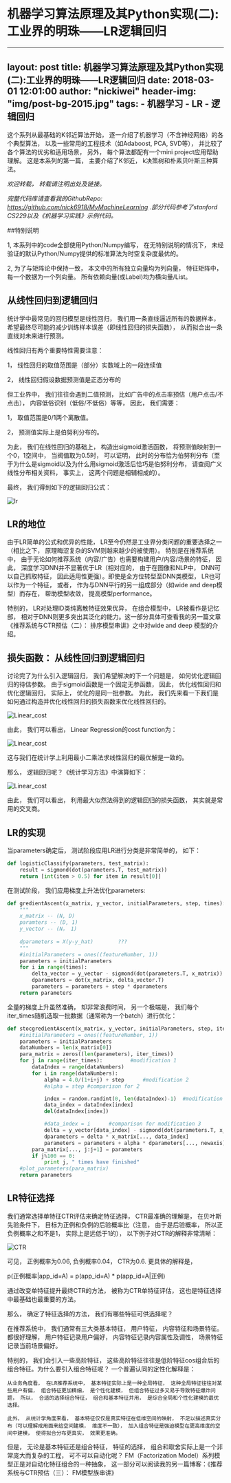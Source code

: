 # 机器学习算法原理及其Python实现(二):工业界的明珠——LR逻辑回归

---
layout:     post
title: 机器学习算法原理及其Python实现(二):工业界的明珠——LR逻辑回归
date:       2018-03-01 12:01:00
author:     "nickiwei"
header-img: "img/post-bg-2015.jpg"
tags:
    - 机器学习
    - LR
    - 逻辑回归
---


这个系列从最基础的K邻近算法开始， 逐一介绍了机器学习（不含神经网络）的各个典型算法， 以及一些常用的工程技术（如Adaboost, PCA, SVD等）， 并比较了各个算法的优劣和适用场景， 另外， 每个算法都配有一个mini project应用帮助理解。 这是本系列的第一篇， 主要介绍了K邻近， k决策树和朴素贝叶斯三种算法。

*欢迎转载， 转载请注明出处及链接。*

*完整代码库请查看我的GithubRepo: <https://github.com/nick6918/MyMachineLearning> .部分代码参考了stanford CS229以及《机器学习实践》示例代码。*

##特别说明

1, 本系列中的code全部使用Python/Numpy编写， 在无特别说明的情况下， 未经验证的默认Python/Numpy提供的标准算法为时空复杂度最优的。

2, 为了与矩阵论中保持一致， 本文中的所有独立向量均为列向量， 特征矩阵中， 每一个数据为一个列向量。 所有依赖向量(或Label)均为横向量/List。

## 从线性回归到逻辑回归

统计学中最常见的回归模型是线性回归， 我们用一条直线逼近所有的数据样本， 希望最终尽可能的减少训练样本误差（即线性回归的损失函数）， 从而拟合出一条直线对未来进行预测。

线性回归有两个重要特性需要注意：

1， 线性回归的取值范围是（部分）实数域上的一段连续值

2， 线性回归假设数据预测值是正态分布的

但工业界中， 我们往往会遇到二值预测， 比如广告中的点击率预估（用户点击/不点击）， 内容低俗识别（低俗/不低俗）等等， 因此， 我们需要：

1， 取值范围是0/1两个离散值。

2， 预测值实际上是伯努利分布的。

为此， 我们在线性回归的基础上， 构造出sigmoid激活函数， 将预测值映射到一个0，1空间中， 当阀值取为0.5时， 可以证明， 此时的分布恰为伯努利分布（至于为什么是sigmoid以及为什么用sigmoid激活后恰巧是伯努利分布， 请查阅广义线性分布相关资料， 事实上， 这两个问题是相辅相成的）。

最终， 我们得到如下的逻辑回归公式：

![lr](/img/LR01.jpg)

## LR的地位

由于LR简单的公式和优异的性能， LR至今仍然是工业界分类问题的重要选择之一（相比之下， 原理晦涩复杂的SVM则越来越少的被使用）。 特别是在推荐系统中， 由于无论如何推荐系统（内容/广告）也需要构建用户/内容/场景的特征， 因此， 深度学习DNN并不显著优于LR（相对应的， 由于在图像和NLP中， DNN可以自己抓取特征， 因此适用性更强）。即使是全方位转型至DNN类模型， LR也可以作为一个特征， 或者， 作为与DNN平行的另一组成部分（如wide and deep模型）而存在， 帮助模型收敛， 提高模型performance。

特别的， LR对处理ID类纯离散特征效果优异， 在组合模型中， LR被看作是记忆部， 相对于DNN则更多突出其泛化的能力。这一部分具体可查看我的另一篇文章《推荐系统与CTR预估（二）： 排序模型串讲》之中对wide and deep 模型的介绍。

## 损失函数： 从线性回归到逻辑回归

讨论完了为什么引入逻辑回归， 我们希望解决的下一个问题是， 如何优化逻辑回归的待估参数。 由于sigmoid函数是一个固定无参函数， 因此， 优化线性回归和优化逻辑回归， 实际上， 优化的是同一批参数。 为此， 我们先来看一下我们是如何通过构造并优化线性回归的损失函数来优化线性回归的。

![Linear_cost](/img/LR02.jpg)
 
由此， 我们可以看出， Linear Regression的cost function为：

![Linear_cost](/img/LR03.jpg)

这与我们在统计学上利用最小二乘法求线性回归的最优解是一致的。

那么， 逻辑回归呢？《统计学习方法》中演算如下：

![Linear_cost](/img/LR04.jpg)

由此， 我们可以看出， 利用最大似然法得到的逻辑回归的损失函数， 其实就是常用的交叉商。

## LR的实现

当parameters确定后， 测试阶段应用LR进行分类是非常简单的， 如下：

```python
def logisticClassify(parameters, test_matrix):
	result = sigmond(dot(parameters.T, test_matrix))
	return [int(item > 0.5) for item in result[0]]
```

在测试阶段， 我们应用梯度上升法优化parameters:

```python
def gredientAscent(x_matrix, y_vector, initialParameters, step, times):
	"""
	x_matrix -- (N, D)
	paramters -- (D, 1)
	y_vector -- (N， 1)
	
	dparameters = X(y-y_hat)		???
	"""
	#initialParameters = ones((featureNumber, 1))
	parameters = initialParameters
	for i in range(times):
		delta_vector = y_vector - sigmond(dot(parameters.T, x_matrix))
		dparameters = dot(x_matrix, delta_vector.T)
		parameters = parameters + step * dparameters
	return parameters
```

全量的梯度上升虽然准确， 却非常浪费时间， 另一个极端是， 我们每个iter_times随机选取一批数据（通常称为一个batch）进行优化：

```python
def stocgredientAscent(x_matrix, y_vector, initialParameters, step, iter_times):
	#initialParameters = ones((featureNumber, 1))
	parameters = initialParameters
	dataNumbers = len(x_matrix[0])
	para_matrix = zeros((len(parameters), iter_times))
	for j in range(iter_times):			#modification 1
		dataIndex = range(dataNumbers)
		for i in range(dataNumbers):
			alpha = 4.0/(1+i+j) + step		#modification 2
			#alpha = step #comparison for 2

			index = random.randint(0, len(dataIndex)-1)  #modification 3
			data_index = dataIndex[index]
			del(dataIndex[index])

			#data_index = i      #comparison for modification 3
			delta = y_vector[data_index] - sigmond(dot(parameters.T, x_matrix[..., data_index]))
			dparameters = delta * x_matrix[..., data_index]
			parameters = parameters + alpha * dparameters[..., newaxis]
		para_matrix[..., j:j+1] = parameters
		if j%100 == 0:
			print j, " times have finished"
	#plot_parameters(para_matrix)
	return parameters
```

## LR特征选择

我们通常选择单特征CTR评估来确定特征选择， CTR最准确的理解是， 在贝叶斯先验条件下， 目标为正例和负例的后验概率比（注意， 由于是后验概率， 所以正负例概率之和不是1， 实际上是远低于1的）， 以下例子对CTR的解释非常清晰：

![CTR](/img/LR05.jpg)

可见， 正例概率为0.06, 负例概率0.04， CTR为0.6. 更具体的解释是， 

p(正例概率|app_id=A) = p(app_id=A) * p(app_id=A|正例)

通过改变单特征提升最终CTR的方法， 被称为CTR单特征评估， 这也是特征选择中最基础也最重要的方法。

那么， 确定了特征选择的方法， 我们有哪些特征可供选择呢？

在推荐系统中， 我们通常有三大类基本特征， 用户特征， 内容特征和场景特征。 都很好理解， 用户特征记录用户偏好， 内容特征记录内容属性及调性， 场景特征记录当前场景偏好。

特别的， 我们会引入一些高阶特征， 这些高阶特征往往是低阶特征cos组合后的组合特征。为什么要引入组合特征呢？ 一个普遍认同的定性化解释是：

	从业务角度看， 在LR推荐系统中， 基本特征实际上是一种全局特征， 这种全局特征往往对某些用户有偏， 组合特征更加精细， 是个性化建模， 但组合特征过多又易于导致特征爆炸问题， 所以， 合适的选择组合特征， 组合和基本特征并用， 是综合全局和个性化建模的最优选择。
	
	此外， 从统计学角度来看， 基本特征仅仅是真实特征在低维空间的映射， 不足以描述真实分布（可以理解成用面来给空间建模， 维度不一致）， 加入组合特征是强迫模型在更高维度的空间中建模， 使得拟合分布更真实， 效果更准确。
	

但是， 无论是基本特征还是组合特征， 特征的选择， 组合和取舍实际上是一个非常庞大而复杂的工程， 可不可以自动化呢？ FM（Factorization Model）系列模型正是对自动化特征组合的一种抽象， 这一部分可以阅读我的另一篇博客：《推荐系统与CTR预估（三）： FM模型族串讲》



